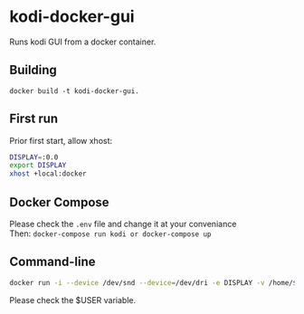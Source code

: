 # kodi-docker-gui
Runs kodi GUI from a docker container.   

## Building
```
docker build -t kodi-docker-gui.   
```


## First run
Prior first start, allow xhost:   
```bash   
DISPLAY=:0.0
export DISPLAY
xhost +local:docker   
```

## Docker Compose
Please check the `.env` file and change it at your conveniance   
Then: `docker-compose run kodi or docker-compose up`

## Command-line
```bash
docker run -i --device /dev/snd --device=/dev/dri -e DISPLAY -v /home/$USER/.kodi:/root/.kodi:rw -v /etc/group:/etc/group:ro -v /etc/passwd:/etc/passwd:ro -v /etc/shadow:/etc/shadow:ro -v /etc/sudoers.d:/etc/sudoers.d:ro -v /tmp/.X11-unix:/tmp/.X11-unix:rw kevin31/kodi_gui   
```
Please check the $USER variable.
